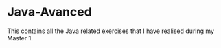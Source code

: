 # Java-Avanced

This contains all the Java related exercises that I have realised during my Master 1.
